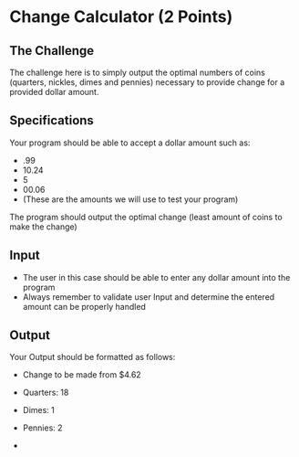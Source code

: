 Change Calculator (2 Points)
=

The Challenge
-
The challenge here is to simply output the optimal numbers of coins (quarters, nickles, dimes and pennies) necessary to provide change for a provided dollar amount.

Specifications
-
Your program should be able to accept a dollar amount such as:
- .99
- 10.24
- 5
- 00.06
- (These are the amounts we will use to test your program)

The program should output the optimal change (least amount of coins to make the change)


Input
-

- The user in this case should be able to enter any dollar amount into the program
- Always remember to validate user Input and determine the entered amount can be properly handled


Output
-
Your Output should be formatted as follows:

- Change to be made from $4.62
- Quarters: 18
- Dimes: 1
- Pennies: 2


-
